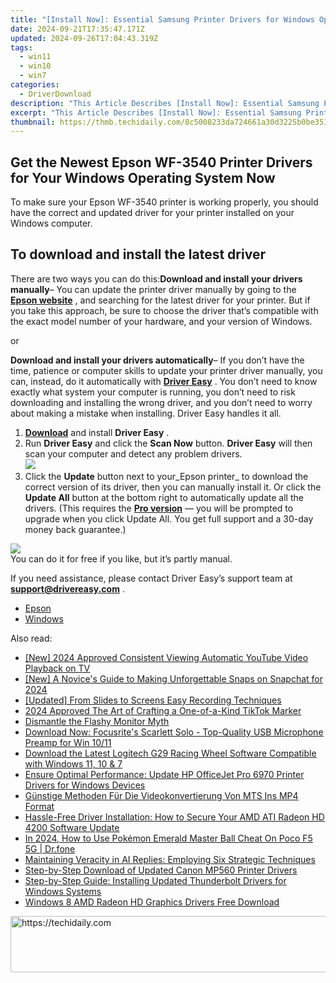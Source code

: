 ```yaml
---
title: "[Install Now]: Essential Samsung Printer Drivers for Windows Operating Systems"
date: 2024-09-21T17:35:47.171Z
updated: 2024-09-26T17:04:43.319Z
tags:
  - win11
  - win10
  - win7
categories:
  - DriverDownload
description: "This Article Describes [Install Now]: Essential Samsung Printer Drivers for Windows Operating Systems"
excerpt: "This Article Describes [Install Now]: Essential Samsung Printer Drivers for Windows Operating Systems"
thumbnail: https://thmb.techidaily.com/8c5008233da724661a30d3225b0be351e1d277e0e18468f4536db088e3157824.jpg
---
```


## Get the Newest Epson WF-3540 Printer Drivers for Your Windows Operating System Now

To make sure your Epson WF-3540 printer is working properly, you should have the correct and updated driver for your printer installed on your Windows computer.

## To download and install the latest driver

There are two ways you can do this:**Download and install your drivers manually**– You can update the printer driver manually by going to the **[Epson website](https://epson.com/usa)** , and searching for the latest driver for your printer. But if you take this approach, be sure to choose the driver that’s compatible with the exact model number of your hardware, and your version of Windows.

or

**Download and install your drivers automatically**– If you don’t have the time, patience or computer skills to update your printer driver manually, you can, instead, do it automatically with **[Driver Easy](https://tools.techidaily.com/drivereasy/download/)** . You don’t need to know exactly what system your computer is running, you don’t need to risk downloading and installing the wrong driver, and you don’t need to worry about making a mistake when installing. Driver Easy handles it all.

1. [**Download**](https://tools.techidaily.com/drivereasy/download/) and install **Driver Easy** .
2. Run **Driver Easy** and click the **Scan Now** button. **Driver Easy**  will then scan your computer and detect any problem drivers.  
![](https://images.drivereasy.com/wp-content/uploads/2018/10/img_5bd0366bd75a4.jpg)
3. Click the **Update**  button next to your_Epson printer_ to download the correct version of its driver, then you can manually install it. Or click the **Update All**  button at the bottom right to automatically update all the drivers. (This requires the **[Pro version](https://tools.techidaily.com/drivereasy/download/)**  — you will be prompted to upgrade when you click Update All. You get full support and a 30-day money back guarantee.)  

![](https://images.drivereasy.com/wp-content/uploads/2018/12/img_5c1a0e338545b.jpg)  
 You can do it for free if you like, but it’s partly manual.

 If you need assistance, please contact Driver Easy’s support team at **[support@drivereasy.com](https://tools.techidaily.com/drivereasy/download/)**  .

* [Epson](https://tools.techidaily.com/drivereasy/download/)
* [Windows](https://tools.techidaily.com/drivereasy/download/)

<ins class="adsbygoogle"
     style="display:block"
     data-ad-format="autorelaxed"
     data-ad-client="ca-pub-7571918770474297"
     data-ad-slot="1223367746"></ins>

<ins class="adsbygoogle"
     style="display:block"
     data-ad-client="ca-pub-7571918770474297"
     data-ad-slot="8358498916"
     data-ad-format="auto"
     data-full-width-responsive="true"></ins>

<span class="atpl-alsoreadstyle">Also read:</span>
<div><ul>
<li><a href="https://youtube-web.techidaily.com/024-approved-consistent-viewing-automatic-youtube-video-playback-on-tv/"><u>[New] 2024 Approved Consistent Viewing Automatic YouTube Video Playback on TV</u></a></li>
<li><a href="https://snapchat-videos.techidaily.com/new-a-novices-guide-to-making-unforgettable-snaps-on-snapchat-for-2024/"><u>[New] A Novice's Guide to Making Unforgettable Snaps on Snapchat for 2024</u></a></li>
<li><a href="https://video-screen-grab.techidaily.com/updated-from-slides-to-screens-easy-recording-techniques/"><u>[Updated] From Slides to Screens Easy Recording Techniques</u></a></li>
<li><a href="https://tiktok-videos.techidaily.com/2024-approved-the-art-of-crafting-a-one-of-a-kind-tiktok-marker/"><u>2024 Approved The Art of Crafting a One-of-a-Kind TikTok Marker</u></a></li>
<li><a href="https://graphic-issues.techidaily.com/dismantle-the-flashy-monitor-myth/"><u>Dismantle the Flashy Monitor Myth</u></a></li>
<li><a href="https://driver-download.techidaily.com/download-now-focusrites-scarlett-solo-top-quality-usb-microphone-preamp-for-win-1011/"><u>Download Now: Focusrite's Scarlett Solo - Top-Quality USB Microphone Preamp for Win 10/11</u></a></li>
<li><a href="https://driver-download.techidaily.com/download-the-latest-logitech-g29-racing-wheel-software-compatible-with-windows-11-10-and-7/"><u>Download the Latest Logitech G29 Racing Wheel Software Compatible with Windows 11, 10 & 7</u></a></li>
<li><a href="https://driver-download.techidaily.com/ensure-optimal-performance-update-hp-officejet-pro-6970-printer-drivers-for-windows-devices/"><u>Ensure Optimal Performance: Update HP OfficeJet Pro 6970 Printer Drivers for Windows Devices</u></a></li>
<li><a href="https://some-guidance.techidaily.com/gunstige-methoden-fur-die-videokonvertierung-von-mts-ins-mp4-format/"><u>Günstige Methoden Für Die Videokonvertierung Von MTS Ins MP4 Format</u></a></li>
<li><a href="https://driver-download.techidaily.com/hassle-free-driver-installation-how-to-secure-your-amd-ati-radeon-hd-4200-software-update/"><u>Hassle-Free Driver Installation: How to Secure Your AMD ATI Radeon HD 4200 Software Update</u></a></li>
<li><a href="https://pokemon-go-android.techidaily.com/in-2024-how-to-use-pokemon-emerald-master-ball-cheat-on-poco-f5-5g-drfone-by-drfone-virtual-android/"><u>In 2024, How to Use Pokémon Emerald Master Ball Cheat On Poco F5 5G | Dr.fone</u></a></li>
<li><a href="https://tech-savvy.techidaily.com/maintaining-veracity-in-ai-replies-employing-six-strategic-techniques/"><u>Maintaining Veracity in AI Replies: Employing Six Strategic Techniques</u></a></li>
<li><a href="https://driver-download.techidaily.com/step-by-step-download-of-updated-canon-mp560-printer-drivers/"><u>Step-by-Step Download of Updated Canon MP560 Printer Drivers</u></a></li>
<li><a href="https://driver-download.techidaily.com/step-by-step-guide-installing-updated-thunderbolt-drivers-for-windows-systems/"><u>Step-by-Step Guide: Installing Updated Thunderbolt Drivers for Windows Systems</u></a></li>
<li><a href="https://driver-download.techidaily.com/windows-8-amd-radeon-hd-graphics-drivers-free-download/"><u>Windows 8 AMD Radeon HD Graphics Drivers Free Download</u></a></li>
</ul></div>

<!-- affiliate ads begin -->
<a href="https://aligracehair.sjv.io/c/5597632/2027195/19272" target="_top" id="2027195">
  <img src="//a.impactradius-go.com/display-ad/19272-2027195" border="0" alt="https://techidaily.com" width="728" height="90"/>
</a>
<img height="0" width="0" src="https://aligracehair.sjv.io/i/5597632/2027195/19272" style="position:absolute;visibility:hidden;" border="0" />
<!-- affiliate ads end -->

